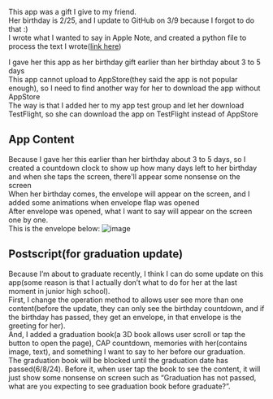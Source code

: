 This app was a gift I give to my friend.  
Her birthday is 2/25, and I update to GitHub on 3/9 because I forgot to do that :)  
I wrote what I wanted to say in Apple Note, and created a python file to process the text I wrote([link here](https://github.com/haner0834/DataProcessing))  
  
I gave her this app as her birthday gift earlier than her birthday about 3 to 5 days  
This app cannot upload to AppStore(they said the app is not popular enough), so I need to find another way for her to download the app without AppStore  
The way is that I added her to my app test group and let her download TestFlight, so she can download the app on TestFlight instead of AppStore  
  
## App Content  
Because I gave her this earlier than her birthday about 3 to 5 days, so I created a countdown clock to show up how many days left to her birthday  
and when she taps the screen, there'll appear some nonsense on the screen  
When her birthday comes, the envelope will appear on the screen, and I added some animations when envelope flap was opened  
After envelope was opened, what I want to say will appear on the screen one by one.  
This is the envelope below: 
![image](https://github.com/haner0834/HerBirthdayGift/blob/main/Simulator%20Screenshot%20-%20iPhone%2013%20-%202024-03-10%20at%2014.03.20.png)

## Postscript(for graduation update)  
Because I’m about to graduate recently, I think I can do some update on this app(some reason is that I actually don’t what to do for her at the last moment in junior high school).  
First, I change the operation method to allows user see more than one content(before the update, they can only see the birthday countdown, and if the birthday has passed, they get an envelope, in that envelope is the greeting for her).  
And, I added a graduation book(a 3D book allows user scroll or tap the button to open the page), CAP countdown, memories with her(contains image, text), and something I want to say to her before our graduation.  
The graduation book will be blocked until the graduation date has passed(6/8/24). Before it, when user tap the book to see the content, it will just show some nonsense on screen such as “Graduation has not passed, what are you expecting to see graduation book before graduate?”.
